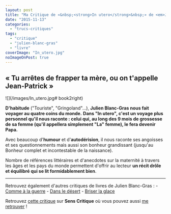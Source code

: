 ```yaml
---
layout: post
title: "Ma Critique de «&nbsp;<strong>In utero</strong>&nbsp;» de <em>Julien&nbsp;Blanc-Gras</em>"
date: "2015-11-13"
categories: 
  - "trucs-critiques"
tags: 
  - "critique"
  - "julien-blanc-gras"
  - "livre"
coverImage: "In_utero.jpg"
noImageOnPost: true
---
```


## « Tu arrêtes de frapper ta mère, ou on t'appelle Jean-Patrick »

![](/images/In_utero.jpg# book2right)

**D'habitude** ("Touriste", "Gringoland"...), **Julien Blanc-Gras nous fait voyager au quatre coins du monde.** **Dans "In utero", c'est un voyage plus personnel qu'il nous raconte : celui qui, au long des 9 mois de grossesse de sa femme (qu'il appellera simplement "La" femme), le fera devenir Papa.**

Avec beaucoup d'**humour** et d'**autodérision**, il nous raconte ses angoisses et ses questionnements mais aussi son bonheur grandissant (jusqu'au Bonheur complet et incontestable de la naissance).

Nombre de références littéraires et d'anecdotes sur la maternité à travers les âges et les pays du monde permettent d'offrir au lecteur **un récit drôle et équilibré qui se lit formidablement bien**.

* * *

Retrouvez également d'autres critiques de livres de Julien Blanc-Gras : - [Comme à la guerre](https://www.6x8.org/2020/02/ma-critique-de-comme-a-la-guerre-de-julien-blanc-gras/) - [Dans le désert](https://www.6x8.org/2017/11/ma-critique-de-dans-le-desert-de-julien-blanc-gras/) - [Briser la glace](https://www.6x8.org/2018/01/ma-critique-de-briser-la-glace-de-julien-blanc-gras/)

Retrouvez [cette critique](http://www.senscritique.com/livre/In_utero/critique/73819943) sur **Sens Critique** où vous pouvez aussi [me retrouver](http://www.senscritique.com/Arnaud_Malon) !

